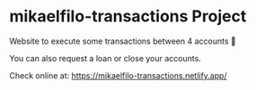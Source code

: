 # mikaelfilo-transactions Project

Website to execute some transactions between 4 accounts 💱 

You can also request a loan or close your accounts.

Check online at: https://mikaelfilo-transactions.netlify.app/
